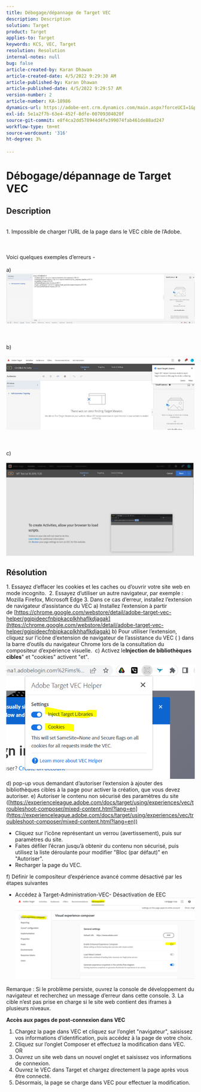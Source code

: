 ```yaml
---
title: Débogage/dépannage de Target VEC
description: Description
solution: Target
product: Target
applies-to: Target
keywords: KCS, VEC, Target
resolution: Resolution
internal-notes: null
bug: false
article-created-by: Karan Dhawan
article-created-date: 4/5/2022 9:29:30 AM
article-published-by: Karan Dhawan
article-published-date: 4/5/2022 9:29:57 AM
version-number: 2
article-number: KA-18986
dynamics-url: https://adobe-ent.crm.dynamics.com/main.aspx?forceUCI=1&pagetype=entityrecord&etn=knowledgearticle&id=ec1691de-c2b4-ec11-983f-000d3a5d0d73
exl-id: 5e1a2f7b-63e4-452f-8dfe-00709304020f
source-git-commit: e8f4ca2dd578944d4fe399074fab461de88ad247
workflow-type: tm+mt
source-wordcount: '316'
ht-degree: 3%

---
```


# Débogage/dépannage de Target VEC

## Description

<br>1. Impossible de charger l’URL de la page dans le VEC cible de l’Adobe. <br><br> <br><br>Voici quelques exemples d’erreurs - <br><br>a) ![](assets/___f81691de-c2b4-ec11-983f-000d3a5d0d73___.png)<br><br> <br><br>b)<br><br>![](assets/___071791de-c2b4-ec11-983f-000d3a5d0d73___.png)<br><br> <br><br>c)<br><br>![](assets/___0a1791de-c2b4-ec11-983f-000d3a5d0d73___.png)<br>

## Résolution


1. Essayez d’effacer les cookies et les caches ou d’ouvrir votre site web en mode incognito. 
2. Essayez d’utiliser un autre navigateur, par exemple : Mozilla Firefox, Microsoft Edge 3. Dans ce cas d’erreur, installez l’extension de navigateur d’assistance du VEC a) Installez l’extension à partir de [https://chrome.google.com/webstore/detail/adobe-target-vec-helper/ggjpideecfnbipkacplkhhaflkdjagak](https://chrome.google.com/webstore/detail/adobe-target-vec-helper/ggjpideecfnbipkacplkhhaflkdjagak)
b) Pour utiliser l’extension, cliquez sur l’icône d’extension de navigateur de l’assistance du VEC ( ) dans la barre d’outils du navigateur Chrome lors de la consultation du compositeur d’expérience visuelle. 
c) Activez le<b>Injection de bibliothèques cibles</b>&quot; et &quot;cookies&quot; activent &quot;et&quot;.

![](assets/92bf52bf-21ab-ec11-983f-000d3a349523.png)
d) pop-up vous demandant d’autoriser l’extension à ajouter des bibliothèques cibles à la page pour activer la création, que vous devez autoriser.
e) Autoriser le contenu non sécurisé des paramètres du site ([https://experienceleague.adobe.com/docs/target/using/experiences/vec/troubleshoot-composer/mixed-content.html?lang=en](https://experienceleague.adobe.com/docs/target/using/experiences/vec/troubleshoot-composer/mixed-content.html?lang=en))

- Cliquez sur l’icône représentant un verrou (avertissement), puis sur paramètres du site.
- Faites défiler l’écran jusqu’à obtenir du contenu non sécurisé, puis utilisez la liste déroulante pour modifier &quot;Bloc (par défaut)&quot; en &quot;Autoriser&quot;.
- Recharger la page du VEC.


f) Définir le compositeur d’expérience avancé comme désactivé par les étapes suivantes

- Accédez à Target-Administration-VEC- Désactivation de EEC![](assets/90fdfd56-26ab-ec11-983f-000d3a349523.png)


Remarque : Si le problème persiste, ouvrez la console de développement du navigateur et recherchez un message d’erreur dans cette console.
3. La cible n’est pas prise en charge si le site web contient des iframes à plusieurs niveaux. 


<b>Accès aux pages de post-connexion dans VEC</b>
1. Chargez la page dans VEC et cliquez sur l’onglet &quot;navigateur&quot;, saisissez vos informations d’identification, puis accédez à la page de votre choix. 
2. Cliquez sur l’onglet Composer et effectuez la modification dans VEC. 
OR
1. Ouvrez un site web dans un nouvel onglet et saisissez vos informations de connexion.
2. Ouvrez le VEC dans Target et chargez directement la page après vous être connecté. 
3. Désormais, la page se charge dans VEC pour effectuer la modification.
